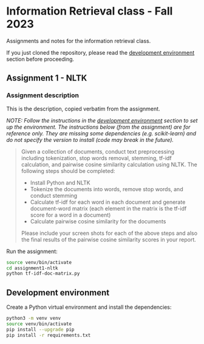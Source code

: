 # Information Retrieval class - Fall 2023

Assignments and notes for the information retrieval class.

If you just cloned the repository, please read the [development environment](#development-environment) section before proceeding.

## Assignment 1 - NLTK

### Assignment description

This is the description, copied verbatim from the assignment.

_NOTE: Follow the instructions in the [development environment](#development-environment) section to set up the environment. The instructions below (from the assignment) are for reference only. They are missing some dependencies (e.g. scikit-learn) and do not specify the version to install (code may break in the future)._

> Given a collection of documents, conduct text preprocessing including tokenization, stop words removal, stemming, tf-idf calculation, and pairwise cosine similarity calculation using NLTK. The following steps should be completed:
>
> - Install Python and NLTK
> - Tokenize the documents into words, remove stop words, and conduct stemming
> - Calculate tf-idf for each word in each document and generate document-word matrix (each element in the matrix is the tf-idf score for a word in a document)
> - Calculate pairwise cosine similarity for the documents
>
> Please include your screen shots for each of the above steps and also the final results of the pairwise cosine similarity scores in your report.

Run the assignment:

```bash
source venv/bin/activate
cd assignment1-nltk
python tf-idf-doc-matrix.py
```

## Development environment

Create a Python virtual environment and install the dependencies:

```bash
python3 -m venv venv
source venv/bin/activate
pip install --upgrade pip
pip install -r requirements.txt
```

